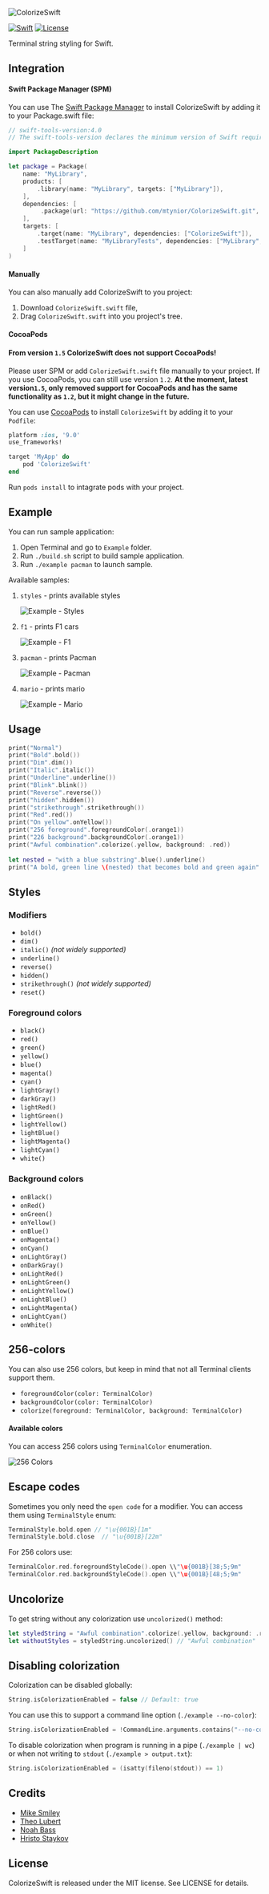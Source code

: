 ![ColorizeSwift](Assets/logo.png)

[![Swift](https://img.shields.io/badge/language-Swift-orange.svg?style=flat)](https://developer.apple.com/swift/)
[![License](https://img.shields.io/badge/license-MIT-blue.svg)](https://github.com/mtynior/ColorizeSwift/blob/master/LICENSE.md) 

Terminal string styling for Swift.

## Integration

#### Swift Package Manager (SPM)
You can use The [Swift Package Manager](https://swift.org/package-manager/) to install ColorizeSwift by adding it to your Package.swift file:

```swift
// swift-tools-version:4.0
// The swift-tools-version declares the minimum version of Swift required to build this package.

import PackageDescription

let package = Package(
    name: "MyLibrary",
    products: [
        .library(name: "MyLibrary", targets: ["MyLibrary"]),
    ],
    dependencies: [
         .package(url: "https://github.com/mtynior/ColorizeSwift.git", from: "1.5.0"),
    ],
    targets: [
        .target(name: "MyLibrary", dependencies: ["ColorizeSwift"]),
        .testTarget(name: "MyLibraryTests", dependencies: ["MyLibrary", "ColorizeSwift"]),
    ]
)
```

#### Manually
You can also manually add ColorizeSwift to you project:

1. Download `ColorizeSwift.swift` file,
2. Drag `ColorizeSwift.swift` into you project's tree.


#### CocoaPods

#### From version `1.5` ColorizeSwift does not support CocoaPods!
Please user SPM or add `ColorizeSwift.swift` file  manually to your project. 
If you use CocoaPods, you can still use version `1.2`.  **At the moment, latest version`1.5`, only removed support for CocoaPods and has the same functionality as `1.2`, but it might change in the future.** 

You can use [CocoaPods](http://cocoapods.org/) to install `ColorizeSwift` by adding it to your `Podfile`:

```ruby
platform :ios, '9.0'
use_frameworks!

target 'MyApp' do
	pod 'ColorizeSwift'
end
```
Run `pods install` to intagrate pods with your project.


## Example
You can run sample application:

1. Open Terminal and go to `Example` folder.
2. Run `./build.sh` script to build sample application.
3. Run `./example pacman` to launch sample.

Available samples:

1. `styles` - prints available styles 

	![Example - Styles](Assets/styles.png)

2. `f1` - prints F1 cars

	![Example - F1](Assets/f1.png)
	
3. `pacman` - prints Pacman

	![Example - Pacman](Assets/pacman.png)

4. `mario` - prints mario

	![Example - Mario](Assets/mario.png)

## Usage
```swift
print("Normal")
print("Bold".bold())
print("Dim".dim())
print("Italic".italic())
print("Underline".underline())
print("Blink".blink())
print("Reverse".reverse())
print("hidden".hidden())
print("strikethrough".strikethrough())
print("Red".red())
print("On yellow".onYellow())
print("256 foreground".foregroundColor(.orange1))
print("226 background".backgroundColor(.orange1))
print("Awful combination".colorize(.yellow, background: .red))
    
let nested = "with a blue substring".blue().underline()
print("A bold, green line \(nested) that becomes bold and green again".green().bold())
```

## Styles

### Modifiers

- `bold()`
- `dim()`
- `italic()` *(not widely supported)*
- `underline()`
- `reverse()`
- `hidden()`
- `strikethrough()` *(not widely supported)*
- `reset()`

### Foreground colors

- `black()`
- `red()`
- `green()`
- `yellow()`
- `blue()`
- `magenta()`
- `cyan()`
- `lightGray()`
- `darkGray()`
- `lightRed()`
- `lightGreen()`
- `lightYellow()`
- `lightBlue()`
- `lightMagenta()`
- `lightCyan()`
- `white()`

### Background colors

- `onBlack()`
- `onRed()`
- `onGreen()`
- `onYellow()`
- `onBlue()`
- `onMagenta()`
- `onCyan()`
- `onLightGray()`
- `onDarkGray()`
- `onLightRed()`
- `onLightGreen()`
- `onLightYellow()`
- `onLightBlue()`
- `onLightMagenta()`
- `onLightCyan()`
- `onWhite()`


## 256-colors
You can also use 256 colors, but keep in mind that not all Terminal clients support them.

- `foregroundColor(color: TerminalColor)`
- `backgroundColor(color: TerminalColor)`
- `colorize(foreground: TerminalColor, background: TerminalColor)`

#### Available colors

You can access 256 colors using `TerminalColor` enumeration.

![256 Colors](Assets/256Colors.png)

## Escape codes
Sometimes you only need the `open code` for a modifier. You can access them using `TerminalStyle` enum:

```swift
TerminalStyle.bold.open // "\u{001B}[1m"
TerminalStyle.bold.close  // "\u{001B}[22m"
```

For 256 colors use:

```swift
TerminalColor.red.foregroundStyleCode().open \\"\u{001B}[38;5;9m"
TerminalColor.red.backgroundStyleCode().open \\"\u{001B}[48;5;9m"
```

## Uncolorize

To get string without any colorization use `uncolorized()` method:
```swift
let styledString = "Awful combination".colorize(.yellow, background: .red) // \u{001B}[48;5;9m\u{001B}[38;5;11mAwful combination\u{001B}[0m\u{001B}[48;5;9m\u{001B}[0m
let withoutStyles = styledString.uncolorized() // "Awful combination"
```

## Disabling colorization

Colorization can be disabled globally:

```swift
String.isColorizationEnabled = false // Default: true
```

You can use this to support a command line option (`./example --no-color`):
```swift
String.isColorizationEnabled = !CommandLine.arguments.contains("--no-color")
```
To disable colorization when program is running in a pipe (`./example | wc`) or when not writing to `stdout` (`./example > output.txt`):
```swift
String.isColorizationEnabled = (isatty(fileno(stdout)) == 1)
```


## Credits

- [Mike Smiley](https://github.com/msmiley)
- [Theo Lubert](https://github.com/theo-lubert) 
- [Noah Bass](https://github.com/noahbass)
- [Hristo Staykov](https://github.com/hristost)

## License

ColorizeSwift is released under the MIT license. See LICENSE for details.
